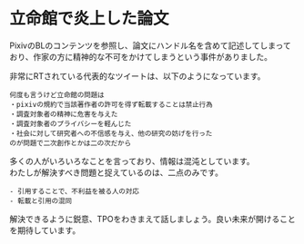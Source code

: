 # 立命館で炎上した論文
PixivのBLのコンテンツを参照し、論文にハンドル名を含めて記述してしまっており、作家の方に精神的な不可をかけてしまうという事件がありました。

非常にRTされている代表的なツイートは、以下のようになっています。
```console
何度も言うけど立命館の問題は
・pixivの規約で当該著作者の許可を得ず転載することは禁止行為
・調査対象者の精神に危害を与えた
・調査対象者のプライバシーを軽んじた
・社会に対して研究者への不信感を与え、他の研究の妨げを行った
のが問題で二次創作とかは二の次だから
```
多くの人がいろいろなことを言っており、情報は混沌としています。  
わたしが解決すべき問題と捉えているのは、二点のみです。
```console
- 引用することで、不利益を被る人の対応
- 転載と引用の混同
```
解決できるように鋭意、TPOをわきまえて話しましょう。良い未来が開けることを期待しています。
